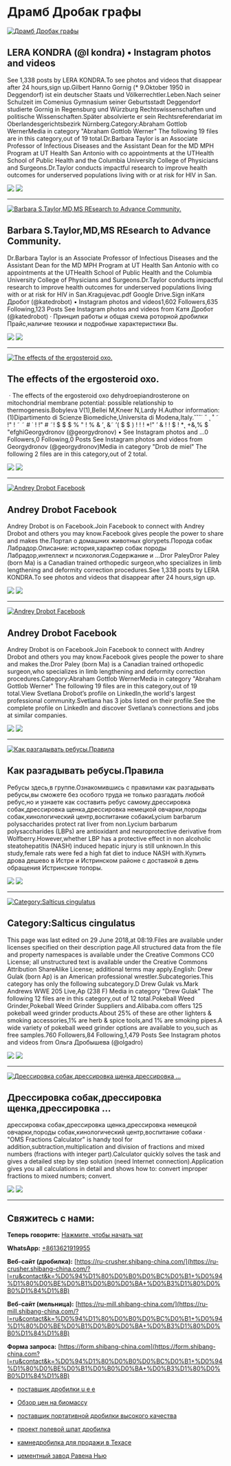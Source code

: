# Драмб Дробак графы

<a href="https://swt.shibang-china.com/?l=ru&img&k=%D0%94%D1%80%D0%B0%D0%BC%D0%B1+%D0%94%D1%80%D0%BE%D0%B1%D0%B0%D0%BA+%D0%B3%D1%80%D0%B0%D1%84%D1%8B" target="_blank">![Драмб Дробак графы](http://static.shibang-china.com/all-800x300/1331.jpg)</a>

## LERA KONDRA (@l kondra) • Instagram photos and videos
See 1,338 posts by LERA KONDRA.To see photos and videos that disappear after 24 hours,sign up.Gilbert Hanno Gornig (* 9.Oktober 1950 in Deggendorf) ist ein deutscher Staats und V&#246;lkerrechtler.Leben.Nach seiner Schulzeit im Comenius Gymnasium seiner Geburtsstadt Deggendorf studierte Gornig in Regensburg und W&#252;rzburg Rechtswissenschaften und politische Wissenschaften.Sp&#228;ter absolvierte er sein Rechtsreferendariat im Oberlandesgerichtsbezirk N&#252;rnberg.Category:Abraham Gottlob WernerMedia in category &quot;Abraham Gottlob Werner&quot; The following 19 files are in this category,out of 19 total.Dr.Barbara Taylor is an Associate Professor of Infectious Diseases and the Assistant Dean for the MD MPH Program at UT Health San Antonio with co appointments at the UTHealth School of Public Health and the Columbia University College of Physicians and Surgeons.Dr.Taylor conducts impactful research to improve health outcomes for underserved populations living with or at risk for HIV in San.


<a href="https://whatsapp.shibangsoft.com/WhatsApp.php" target="_blank" title="WhatsApp">![](http://static.shibang-china.com/icon/whatsapp.png)</a> <a href="https://swt.shibang-china.com/?l=ru&icon&k=%D0%94%D1%80%D0%B0%D0%BC%D0%B1+%D0%94%D1%80%D0%BE%D0%B1%D0%B0%D0%BA+%D0%B3%D1%80%D0%B0%D1%84%D1%8B" target="_blank">![](http://static.shibang-china.com/icon/chat-ru.png)</a>

---

<a href="https://swt.shibang-china.com/?l=ru&img&k=%D0%94%D1%80%D0%B0%D0%BC%D0%B1+%D0%94%D1%80%D0%BE%D0%B1%D0%B0%D0%BA+%D0%B3%D1%80%D0%B0%D1%84%D1%8B" target="_blank">![Barbara S.Taylor,MD,MS REsearch to Advance Community.](http://static.shibang-china.com/all-800x300/562.jpg)</a>

## Barbara S.Taylor,MD,MS REsearch to Advance Community.
Dr.Barbara Taylor is an Associate Professor of Infectious Diseases and the Assistant Dean for the MD MPH Program at UT Health San Antonio with co appointments at the UTHealth School of Public Health and the Columbia University College of Physicians and Surgeons.Dr.Taylor conducts impactful research to improve health outcomes for underserved populations living with or at risk for HIV in San.Kragujevac.pdf Google Drive.Sign inКатя Дробот (@katedrobot) • Instagram photos and videos1,602 Followers,635 Following,123 Posts See Instagram photos and videos from Катя Дробот (@katedrobot)&nbsp;&#0183;&#32;Принцип работы и общая схема роторной дробилки Прайс,наличие техники и подробные характеристики Вы.


<a href="https://whatsapp.shibangsoft.com/WhatsApp.php" target="_blank" title="WhatsApp">![](http://static.shibang-china.com/icon/whatsapp.png)</a> <a href="https://swt.shibang-china.com/?l=ru&icon&k=%D0%94%D1%80%D0%B0%D0%BC%D0%B1+%D0%94%D1%80%D0%BE%D0%B1%D0%B0%D0%BA+%D0%B3%D1%80%D0%B0%D1%84%D1%8B" target="_blank">![](http://static.shibang-china.com/icon/chat-ru.png)</a>

---

<a href="https://swt.shibang-china.com/?l=ru&img&k=%D0%94%D1%80%D0%B0%D0%BC%D0%B1+%D0%94%D1%80%D0%BE%D0%B1%D0%B0%D0%BA+%D0%B3%D1%80%D0%B0%D1%84%D1%8B" target="_blank">![The effects of the ergosteroid oxo.](http://static.shibang-china.com/all-800x300/1000.jpg)</a>

## The effects of the ergosteroid oxo.
&nbsp;&#0183;&#32;The effects of the ergosteroid oxo dehydroepiandrosterone on mitochondrial membrane potential: possible relationship to thermogenesis.Bobyleva V(1),Bellei M,Kneer N,Lardy H.Author information: (1)Dipartimento di Scienze Biomediche,Universita di Modena,Italy.˘ˇˆ˙ ˝ ˛ ˚ ˜ !&quot; ! ˜ ˜ # ˙ ! !&quot; # ˜! $ $ $ % &quot; ! % &amp; ’˛ &amp;˜ ’( $ $ ) ! ! ! *!&quot; ’ &amp; ! ! $ ! *˛ +&amp;,% $ &quot;efghiGeorgydronov (@georgydronov) • See Instagram photos and …0 Followers,0 Following,0 Posts See Instagram photos and videos from Georgydronov (@georgydronov)Media in category &quot;Drob de miel&quot; The following 2 files are in this category,out of 2 total.


<a href="https://whatsapp.shibangsoft.com/WhatsApp.php" target="_blank" title="WhatsApp">![](http://static.shibang-china.com/icon/whatsapp.png)</a> <a href="https://swt.shibang-china.com/?l=ru&icon&k=%D0%94%D1%80%D0%B0%D0%BC%D0%B1+%D0%94%D1%80%D0%BE%D0%B1%D0%B0%D0%BA+%D0%B3%D1%80%D0%B0%D1%84%D1%8B" target="_blank">![](http://static.shibang-china.com/icon/chat-ru.png)</a>

---

<a href="https://swt.shibang-china.com/?l=ru&img&k=%D0%94%D1%80%D0%B0%D0%BC%D0%B1+%D0%94%D1%80%D0%BE%D0%B1%D0%B0%D0%BA+%D0%B3%D1%80%D0%B0%D1%84%D1%8B" target="_blank">![Andrey Drobot Facebook](http://static.shibang-china.com/all-800x300/677.jpg)</a>

## Andrey Drobot Facebook
Andrey Drobot is on Facebook.Join Facebook to connect with Andrey Drobot and others you may know.Facebook gives people the power to share and makes the.Портал о домашних животных glorypets.Порода собак Лабрадор.Описание: история,характер собак породы Лабрадор,интеллект и психология.Содержание и …Dror PaleyDror Paley (born Ma) is a Canadian trained orthopedic surgeon,who specializes in limb lengthening and deformity correction procedures.See 1,338 posts by LERA KONDRA.To see photos and videos that disappear after 24 hours,sign up.


<a href="https://whatsapp.shibangsoft.com/WhatsApp.php" target="_blank" title="WhatsApp">![](http://static.shibang-china.com/icon/whatsapp.png)</a> <a href="https://swt.shibang-china.com/?l=ru&icon&k=%D0%94%D1%80%D0%B0%D0%BC%D0%B1+%D0%94%D1%80%D0%BE%D0%B1%D0%B0%D0%BA+%D0%B3%D1%80%D0%B0%D1%84%D1%8B" target="_blank">![](http://static.shibang-china.com/icon/chat-ru.png)</a>

---

<a href="https://swt.shibang-china.com/?l=ru&img&k=%D0%94%D1%80%D0%B0%D0%BC%D0%B1+%D0%94%D1%80%D0%BE%D0%B1%D0%B0%D0%BA+%D0%B3%D1%80%D0%B0%D1%84%D1%8B" target="_blank">![Andrey Drobot Facebook](http://static.shibang-china.com/all-800x300/1361.jpg)</a>

## Andrey Drobot Facebook
Andrey Drobot is on Facebook.Join Facebook to connect with Andrey Drobot and others you may know.Facebook gives people the power to share and makes the.Dror Paley (born Ma) is a Canadian trained orthopedic surgeon,who specializes in limb lengthening and deformity correction procedures.Category:Abraham Gottlob WernerMedia in category &quot;Abraham Gottlob Werner&quot; The following 19 files are in this category,out of 19 total.View Svetlana Drobot’s profile on LinkedIn,the world's largest professional community.Svetlana has 3 jobs listed on their profile.See the complete profile on LinkedIn and discover Svetlana’s connections and jobs at similar companies.


<a href="https://whatsapp.shibangsoft.com/WhatsApp.php" target="_blank" title="WhatsApp">![](http://static.shibang-china.com/icon/whatsapp.png)</a> <a href="https://swt.shibang-china.com/?l=ru&icon&k=%D0%94%D1%80%D0%B0%D0%BC%D0%B1+%D0%94%D1%80%D0%BE%D0%B1%D0%B0%D0%BA+%D0%B3%D1%80%D0%B0%D1%84%D1%8B" target="_blank">![](http://static.shibang-china.com/icon/chat-ru.png)</a>

---

<a href="https://swt.shibang-china.com/?l=ru&img&k=%D0%94%D1%80%D0%B0%D0%BC%D0%B1+%D0%94%D1%80%D0%BE%D0%B1%D0%B0%D0%BA+%D0%B3%D1%80%D0%B0%D1%84%D1%8B" target="_blank">![Как разгадывать ребусы.Правила](http://static.shibang-china.com/all-800x300/221.jpg)</a>

## Как разгадывать ребусы.Правила
Ребусы здесь,в группе.Ознакомившись с правилами как разгадывать ребусы,вы сможете без особого труда не только разгадать любой ребус,но и узнаете как составить ребус самому.дрессировка собак,дрессировка щенка,дрессировка немецкой овчарки,породы собак,кинологический центр,воспитание собакиLycium barbarum polysaccharides protect rat liver from non.Lycium barbarum polysaccharides (LBPs) are antioxidant and neuroprotective derivative from Wolfberry.However,whether LBP has a protective effect in non alcoholic steatohepatitis (NASH) induced hepatic injury is still unknown.In this study,female rats were fed a high fat diet to induce NASH with.Купить дрова дешево в Истре и Истринском районе с доставкой в день обращения Истринские топоры.


<a href="https://whatsapp.shibangsoft.com/WhatsApp.php" target="_blank" title="WhatsApp">![](http://static.shibang-china.com/icon/whatsapp.png)</a> <a href="https://swt.shibang-china.com/?l=ru&icon&k=%D0%94%D1%80%D0%B0%D0%BC%D0%B1+%D0%94%D1%80%D0%BE%D0%B1%D0%B0%D0%BA+%D0%B3%D1%80%D0%B0%D1%84%D1%8B" target="_blank">![](http://static.shibang-china.com/icon/chat-ru.png)</a>

---

<a href="https://swt.shibang-china.com/?l=ru&img&k=%D0%94%D1%80%D0%B0%D0%BC%D0%B1+%D0%94%D1%80%D0%BE%D0%B1%D0%B0%D0%BA+%D0%B3%D1%80%D0%B0%D1%84%D1%8B" target="_blank">![Category:Salticus cingulatus](http://static.shibang-china.com/all-800x300/1023.jpg)</a>

## Category:Salticus cingulatus
This page was last edited on 29 June 2018,at 08:19.Files are available under licenses specified on their description page.All structured data from the file and property namespaces is available under the Creative Commons CC0 License; all unstructured text is available under the Creative Commons Attribution ShareAlike License; additional terms may apply.English: Drew Gulak (born Ap) is an American professional wrestler.Subcategories.This category has only the following subcategory.D Drew Gulak vs.Mark Andrews WWE 205 Live,Ap‎ (238 F) Media in category &quot;Drew Gulak&quot; The following 12 files are in this category,out of 12 total.Pokeball Weed Grinder,Pokeball Weed Grinder Suppliers and.Alibaba.com offers 125 pokeball weed grinder products.About 25% of these are other lighters &amp; smoking accessories,1% are herb &amp; spice tools,and 1% are smoking pipes.A wide variety of pokeball weed grinder options are available to you,such as free samples.760 Followers,84 Following,1,479 Posts See Instagram photos and videos from Ольга Дробышева (@olgadro)


<a href="https://whatsapp.shibangsoft.com/WhatsApp.php" target="_blank" title="WhatsApp">![](http://static.shibang-china.com/icon/whatsapp.png)</a> <a href="https://swt.shibang-china.com/?l=ru&icon&k=%D0%94%D1%80%D0%B0%D0%BC%D0%B1+%D0%94%D1%80%D0%BE%D0%B1%D0%B0%D0%BA+%D0%B3%D1%80%D0%B0%D1%84%D1%8B" target="_blank">![](http://static.shibang-china.com/icon/chat-ru.png)</a>

---

<a href="https://swt.shibang-china.com/?l=ru&img&k=%D0%94%D1%80%D0%B0%D0%BC%D0%B1+%D0%94%D1%80%D0%BE%D0%B1%D0%B0%D0%BA+%D0%B3%D1%80%D0%B0%D1%84%D1%8B" target="_blank">![Дрессировка собак,дрессировка щенка,дрессировка …](http://static.shibang-china.com/all-800x300/697.jpg)</a>

## Дрессировка собак,дрессировка щенка,дрессировка …
дрессировка собак,дрессировка щенка,дрессировка немецкой овчарки,породы собак,кинологический центр,воспитание собаки&nbsp;&#0183;&#32;&quot;OMS Fractions Calculator&quot; is handy tool for addition,subtraction,multiplication and division of fractions and mixed numbers (fractions with integer part).Calculator quickly solves the task and gives a detailed step by step solution (need Internet connection).Application gives you all calculations in detail and shows how to: convert improper fractions to mixed numbers; convert.

<a href="https://whatsapp.shibangsoft.com/WhatsApp.php" target="_blank" title="WhatsApp">![](http://static.shibang-china.com/icon/whatsapp.png)</a> <a href="https://swt.shibang-china.com/?l=ru&icon&k=%D0%94%D1%80%D0%B0%D0%BC%D0%B1+%D0%94%D1%80%D0%BE%D0%B1%D0%B0%D0%BA+%D0%B3%D1%80%D0%B0%D1%84%D1%8B" target="_blank">![](http://static.shibang-china.com/icon/chat-ru.png)</a>

---
## Свяжитесь с нами:

**Теперь говорите:** [Нажмите, чтобы начать чат](https://swt.shibang-china.com?l=ru&contact&k=%D0%94%D1%80%D0%B0%D0%BC%D0%B1+%D0%94%D1%80%D0%BE%D0%B1%D0%B0%D0%BA+%D0%B3%D1%80%D0%B0%D1%84%D1%8B)

**WhatsApp:**  [+8613621919955](https://whatsapp.shibangsoft.com/WhatsApp.php)

**Веб-сайт (дробилка):** [https://ru-crusher.shibang-china.com/](https://ru-crusher.shibang-china.com/?l=ru&contact&k=%D0%94%D1%80%D0%B0%D0%BC%D0%B1+%D0%94%D1%80%D0%BE%D0%B1%D0%B0%D0%BA+%D0%B3%D1%80%D0%B0%D1%84%D1%8B)

**Веб-сайт (мельница):** [https://ru-mill.shibang-china.com/](https://ru-mill.shibang-china.com/?l=ru&contact&k=%D0%94%D1%80%D0%B0%D0%BC%D0%B1+%D0%94%D1%80%D0%BE%D0%B1%D0%B0%D0%BA+%D0%B3%D1%80%D0%B0%D1%84%D1%8B)

**Форма запроса:** [https://form.shibang-china.com](https://form.shibang-china.com?l=ru&contact&k=%D0%94%D1%80%D0%B0%D0%BC%D0%B1+%D0%94%D1%80%D0%BE%D0%B1%D0%B0%D0%BA+%D0%B3%D1%80%D0%B0%D1%84%D1%8B)

* [поставщик дробилки u e e](../133/%D0%BF%D0%BE%D1%81%D1%82%D0%B0%D0%B2%D1%89%D0%B8%D0%BA%20%D0%B4%D1%80%D0%BE%D0%B1%D0%B8%D0%BB%D0%BA%D0%B8%20u%20e%20e.md)

* [Обзор цен на биомассу](../131/%D0%9E%D0%B1%D0%B7%D0%BE%D1%80%20%D1%86%D0%B5%D0%BD%20%D0%BD%D0%B0%20%D0%B1%D0%B8%D0%BE%D0%BC%D0%B0%D1%81%D1%81%D1%83.md)

* [поставщик портативной дробилки высокого качества](../133/%D0%BF%D0%BE%D1%81%D1%82%D0%B0%D0%B2%D1%89%D0%B8%D0%BA%20%D0%BF%D0%BE%D1%80%D1%82%D0%B0%D1%82%D0%B8%D0%B2%D0%BD%D0%BE%D0%B9%20%D0%B4%D1%80%D0%BE%D0%B1%D0%B8%D0%BB%D0%BA%D0%B8%20%D0%B2%D1%8B%D1%81%D0%BE%D0%BA%D0%BE%D0%B3%D0%BE%20%D0%BA%D0%B0%D1%87%D0%B5%D1%81%D1%82%D0%B2%D0%B0.md)

* [проект полевой шпат дробилка](../131/%D0%BF%D1%80%D0%BE%D0%B5%D0%BA%D1%82%20%D0%BF%D0%BE%D0%BB%D0%B5%D0%B2%D0%BE%D0%B9%20%D1%88%D0%BF%D0%B0%D1%82%20%D0%B4%D1%80%D0%BE%D0%B1%D0%B8%D0%BB%D0%BA%D0%B0.md)

* [камнедробилка для продажи в Техасе](../131/%D0%BA%D0%B0%D0%BC%D0%BD%D0%B5%D0%B4%D1%80%D0%BE%D0%B1%D0%B8%D0%BB%D0%BA%D0%B0%20%D0%B4%D0%BB%D1%8F%20%D0%BF%D1%80%D0%BE%D0%B4%D0%B0%D0%B6%D0%B8%20%D0%B2%20%D0%A2%D0%B5%D1%85%D0%B0%D1%81%D0%B5.md)

* [цементный завод Равена Нью](../132/%D1%86%D0%B5%D0%BC%D0%B5%D0%BD%D1%82%D0%BD%D1%8B%D0%B9%20%D0%B7%D0%B0%D0%B2%D0%BE%D0%B4%20%D0%A0%D0%B0%D0%B2%D0%B5%D0%BD%D0%B0%20%D0%9D%D1%8C%D1%8E.md)